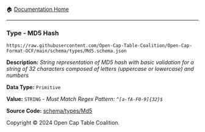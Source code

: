 :house: [Documentation Home](../../../README.md)

---

### Type - MD5 Hash

`https://raw.githubusercontent.com/Open-Cap-Table-Coalition/Open-Cap-Format-OCF/main/schema/types/Md5.schema.json`

**Description:** _String representation of MD5 hash with basic validation for a string of 32 characters composed of letters (uppercase or lowercase) and numbers_

**Data Type:** `Primitive`

**Value:** `STRING` - _Must Match Regex Pattern: `^[a-fA-F0-9]{32}$`_

**Source Code:** [schema/types/Md5](../../../../schema/types/Md5.schema.json)

Copyright © 2024 Open Cap Table Coalition.
